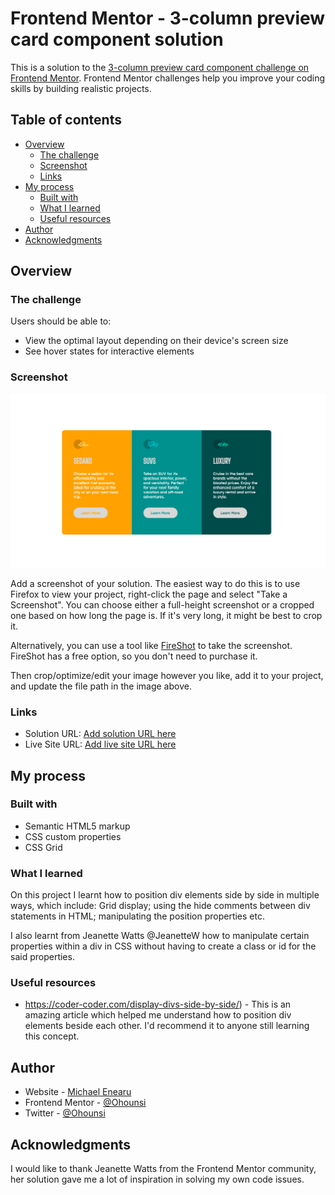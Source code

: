 # Frontend Mentor - 3-column preview card component solution

This is a solution to the [3-column preview card component challenge on Frontend Mentor](https://www.frontendmentor.io/challenges/3column-preview-card-component-pH92eAR2-). Frontend Mentor challenges help you improve your coding skills by building realistic projects.

## Table of contents

- [Overview](#overview)
  - [The challenge](#the-challenge)
  - [Screenshot](#screenshot)
  - [Links](#links)
- [My process](#my-process)
  - [Built with](#built-with)
  - [What I learned](#what-i-learned)
  - [Useful resources](#useful-resources)
- [Author](#author)
- [Acknowledgments](#acknowledgments)


## Overview

### The challenge

Users should be able to:

- View the optimal layout depending on their device's screen size
- See hover states for interactive elements

### Screenshot

![](./Screenshot.png)

Add a screenshot of your solution. The easiest way to do this is to use Firefox to view your project, right-click the page and select "Take a Screenshot". You can choose either a full-height screenshot or a cropped one based on how long the page is. If it's very long, it might be best to crop it.

Alternatively, you can use a tool like [FireShot](https://getfireshot.com/) to take the screenshot. FireShot has a free option, so you don't need to purchase it.

Then crop/optimize/edit your image however you like, add it to your project, and update the file path in the image above.


### Links

- Solution URL: [Add solution URL here](https://your-solution-url.com)
- Live Site URL: [Add live site URL here](https://ohounsi.github.io/Frontend-Mentor-Challenge/)

## My process

### Built with

- Semantic HTML5 markup
- CSS custom properties
- CSS Grid

### What I learned

On this project I learnt how to position div elements side by side in multiple ways, which include: Grid display; using the hide comments between div statements in HTML; manipulating the position properties etc.

I also learnt from Jeanette Watts @JeanetteW how to manipulate certain properties within a div in CSS without having to create a class or id for the said properties.


### Useful resources

- https://coder-coder.com/display-divs-side-by-side/) - This is an amazing article which helped me understand how to position div elements beside each other. I'd recommend it to anyone still learning this concept.

## Author

- Website - [Michael Enearu](https://www.your-site.com)
- Frontend Mentor - [@Ohounsi](https://www.frontendmentor.io/profile/yourusername)
- Twitter - [@Ohounsi](https://www.twitter.com/yourusername)


## Acknowledgments

I would like to thank Jeanette Watts from the Frontend Mentor community, her solution gave me a lot of inspiration in solving my own code issues.
